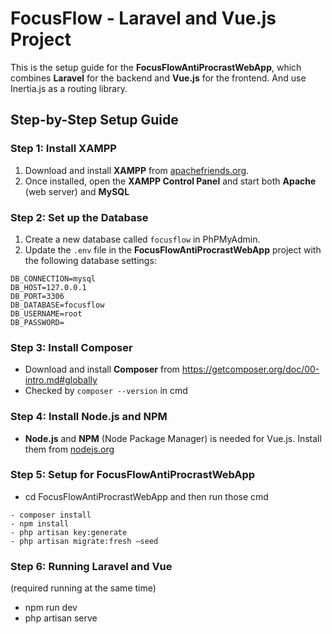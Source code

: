 # FocusFlow - Laravel and Vue.js Project

This is the setup guide for the **FocusFlowAntiProcrastWebApp**, which combines **Laravel** for the backend and **Vue.js** for the frontend. And use Inertia.js as a routing library.

## Step-by-Step Setup Guide

### Step 1: Install XAMPP
1. Download and install **XAMPP** from [apachefriends.org](https://www.apachefriends.org/index.html).
2. Once installed, open the **XAMPP Control Panel** and start both **Apache** (web server) and **MySQL**

### Step 2: Set up the Database
1. Create a new database called `focusflow` in PhPMyAdmin.
2. Update the `.env` file in the **FocusFlowAntiProcrastWebApp** project with the following database settings:
```
DB_CONNECTION=mysql
DB_HOST=127.0.0.1
DB_PORT=3306
DB_DATABASE=focusflow
DB_USERNAME=root
DB_PASSWORD=
```

### Step 3: Install Composer

- Download and install **Composer** from https://getcomposer.org/doc/00-intro.md#globally
- Checked by `composer --version` in cmd

### Step 4: Install Node.js and NPM

- **Node.js** and **NPM** (Node Package Manager) is needed for Vue.js. Install them from [nodejs.org](https://nodejs.org/)
### Step 5: Setup for FocusFlowAntiProcrastWebApp

- cd FocusFlowAntiProcrastWebApp and then run those cmd
```
- composer install
- npm install
- php artisan key:generate
- php artisan migrate:fresh —seed
```


### Step 6: Running Laravel and Vue 

(required running at the same time)
- npm run dev
- php artisan serve

